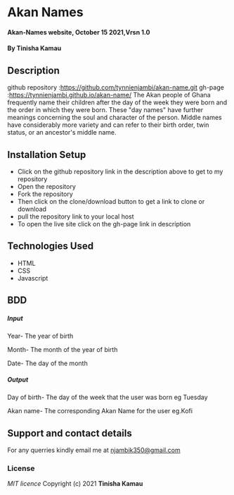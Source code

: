 # Akan Names
#### Akan-Names website, October 15 2021,Vrsn 1.0
#### By **Tinisha Kamau**
## Description
github repository :https://github.com/tynnienjambi/akan-name.git
gh-page :https://tynnienjambi.github.io/akan-name/
The Akan people of Ghana frequently name their children after the day of the week they were born and the order in which they were born. These "day names" have further meanings concerning the soul and character of the person. Middle names have considerably more variety and can refer to their birth order, twin status, or an ancestor's middle name.

## Installation Setup
* Click on the github repository link in the description above to get to my repository
* Open the repository
* Fork the repository
* Then click on the clone/download button to get a link to clone or download 
* pull the repository link to your local host
* To open the live site click on the gh-page link in description

## Technologies Used
 <!-- This site is developed by HTML, CSS and JAVASCRIPT. -->
* HTML
* CSS
* Javascript


## BDD
##### Input
Year- The year of birth

Month- The month of the year of birth

Date- The day of the month

##### Output
Day of birth- The day of the week that the user was born eg Tuesday

Akan name- The corresponding Akan Name for the user eg.Kofi

## Support and contact details
 For any querries kindly email me at njambik350@gmail.com
 
 ### License
*MIT licence*
Copyright (c) 2021 **Tinisha Kamau**
